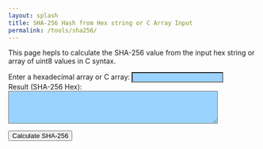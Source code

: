 ```yaml
---
layout: splash
title: SHA-256 Hash from Hex string or C Array Input
permalink: /tools/sha256/
---
```

<head>
    <style>
        #inputData, #outputResult {
            background-color: #9BD3FFFF; /* Change this value to your desired color */
        }
    </style>
</head>

This page hepls to calculate the SHA-256 value from the input hex string or array of uint8 values in C syntax.

<div>
  <label for="inputData">Enter a hexadecimal array or C array:</label>
  <input type="text" id="inputData" />
</div>

<div>
  <label for="outputResult">Result (SHA-256 Hex):</label>
  <textarea id="outputResult" rows="4" cols="50" readonly></textarea>
</div>

<button onclick="Truong()">Calculate SHA-256</button>

<script>
function Truong()
{
  // Get the input value
  var inputElement = document.getElementById("inputData");
  var inputData = inputElement.value;

  // Remove unnecessary characters and spaces

  // Check if the input contains curly braces (C array syntax)
  var isCArray = inputData.includes('{') && inputData.includes('}');

    if (isCArray) 
    {
        var hexString = convertDecHex(inputData)
    }
    else{

      inputData = inputData.replace(/[^0-9a-fA-F,{}\s]/g, '');
      // Convert the cleaned-up input to a hexadecimal string
      var hexArray = inputData.split(/[\s,{}]+/).filter(Boolean);
      var hexString = hexArray.join('');
    }
  // Convert the hexadecimal string to a Uint8Array
  var hexBytes = new Uint8Array(hexString.length / 2);
  for (var i = 0; i < hexString.length; i += 2) {
    hexBytes[i / 2] = parseInt(hexString.substr(i, 2), 16);
  }

  // Calculate the SHA-256 hash
  crypto.subtle.digest("SHA-256", hexBytes).then(function(hashBuffer) {
    var hashArray = Array.from(new Uint8Array(hashBuffer));
    var hashHex = hashArray.map(byte => byte.toString(16).padStart(2, '0')).join('');

    // Display the result in the output textarea
    var outputElement = document.getElementById("outputResult");
    outputElement.value = hexString;
  }).catch(function(error) {
    console.error(error);
  });
}
function calculateSHA256() {
  // Get the input value
  var inputElement = document.getElementById("inputData");
  var inputData = inputElement.value;

  // Remove unnecessary characters and spaces

  // Check if the input contains curly braces (C array syntax)
  var isCArray = inputData.includes('{') && inputData.includes('}');

    if (isCArray) 
    {
        var hexString = convertDecHex(inputData)
    }
    else{
      inputData = inputData.replace(/[^0-9a-fA-F,{}\s]/g,X, '');

      // Convert the cleaned-up input to a hexadecimal string
      var hexArray = inputData.split(/[\s,{}]+/).filter(Boolean);
      var hexString = hexArray.join('');
    }
  // Convert the hexadecimal string to a Uint8Array
  var hexBytes = new Uint8Array(hexString.length / 2);
  for (var i = 0; i < hexString.length; i += 2) {
    hexBytes[i / 2] = parseInt(hexString.substr(i, 2), 16);
  }

  // Calculate the SHA-256 hash
  crypto.subtle.digest("SHA-256", hexBytes).then(function(hashBuffer) {
    var hashArray = Array.from(new Uint8Array(hashBuffer));
    var hashHex = hashArray.map(byte => byte.toString(16).padStart(2, '0')).join('');

    // Display the result in the output textarea
    var outputElement = document.getElementById("outputResult");
    outputElement.value = hashHex;
  }).catch(function(error) {
    console.error(error);
  });
}

function convertDecHex(inStr) {
    let parsedValues = [];
//convert str to arr str
    let aStr =  inStr.replaceAll(/[{},'\[\]]/g, " ").split(/\s+/g);
    aStr.forEach((str) => {
            if (str.length !== 0)
                str.includes('0x') ?
                    (  str.length===3? parsedValues.push(str.replace('0x', '0')):
                        parsedValues.push(str.replace('0x', '')) ):
                    (  str.length===1? parsedValues.push('0'+(+str).toString(16)):
                        parsedValues.push(((+str).toString(16))))
        }
    )
    return parsedValues.join(' ');
}

</script>
